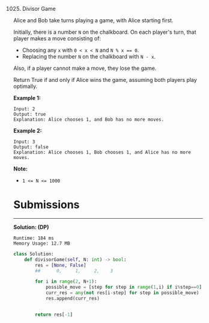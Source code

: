 1025. Divisor Game

Alice and Bob take turns playing a game, with Alice starting first.

Initially, there is a number `N` on the chalkboard.  On each player's turn, that player makes a move consisting of:

* Choosing any `x` with `0 < x < N` and `N % x == 0`.
* Replacing the number `N` on the chalkboard with `N - x`.

Also, if a player cannot make a move, they lose the game.

Return True if and only if Alice wins the game, assuming both players play optimally.

 

**Example 1:**

```
Input: 2
Output: true
Explanation: Alice chooses 1, and Bob has no more moves.
```

**Example 2:**

```
Input: 3
Output: false
Explanation: Alice chooses 1, Bob chooses 1, and Alice has no more moves.
```

**Note:**

* `1 <= N <= 1000`

# Submissions
---
**Solution: (DP)**
```
Runtime: 184 ms
Memory Usage: 12.7 MB
```
```python
class Solution:
    def divisorGame(self, N: int) -> bool:
        res = [None, False]
        ##      0,     1,     2,    3

        for i in range(2, N+1):
            possible_move = [step for step in range(1,i) if i%step==0]
            curr_res = any(not res[i-step] for step in possible_move)
            res.append(curr_res)


        return res[-1]
```